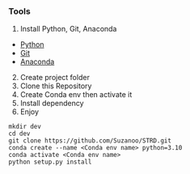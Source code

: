 ### Tools

1. Install Python, Git, Anaconda

- [Python](https://www.python.org/downloads/)
- [Git](https://github.com/git-guides/install-git)
- [Anaconda](https://docs.anaconda.com/anaconda/install/index.html)

2. Create project folder
3. Clone this Repository
4. Create Conda env then activate it
5. Install dependency
6. Enjoy

```
mkdir dev
cd dev
git clone https://github.com/Suzanoo/STRD.git
conda create --name <Conda env name> python=3.10
conda activate <Conda env name>
python setup.py install
```
